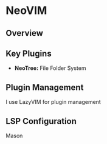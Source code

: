 # NeoVIM

## Overview



## Key Plugins
- **NeoTree:** File Folder System


## Plugin Management

I use LazyVIM for plugin management


## LSP Configuration

Mason